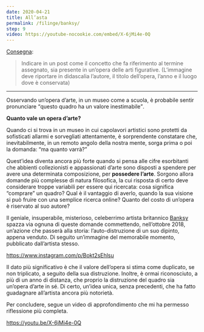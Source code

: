 ```yaml
---
date: 2020-04-21
title: All’asta
permalink: /filinge/banksy/
step: 9
video: https://youtube-nocookie.com/embed/X-6jMi4e-0Q
---
```

[Consegna](https://filinge.blogspot.com/2020/04/step-09.html):

> Indicare in un post come il concetto che fa riferimento al termine assegnato, sia presente in un’opera delle arti figurative. (L’immagine deve riportare in didascalia l’autore, il titolo dell’opera, l’anno e il luogo dove è conservata)

---

Osservando un’opera d’arte, in un museo come a scuola, è probabile sentir pronunciare <q>questo quadro ha un valore inestimabile</q>.

**Quanto vale un opera d’arte?**

Quando ci si trova in un museo in cui capolavori artistici sono protetti da sofisticati allarmi e sorvegliati attentamente, è sorprendente constatare che, inevitabilmente, in un remoto angolo della nostra mente, sorga prima o poi la domanda: <q>ma quanto varrà?</q>

Quest’idea diventa ancora più forte quando si pensa alle cifre esorbitanti che abbienti collezionisti e appassionati d’arte sono disposti a spendere per avere una determinata composizione, per **possedere l’arte**. Sorgono allora domande più complesse di natura filosofica, la cui risposta di certo deve considerare troppe variabili per essere qui ricercata: cosa significa “comprare” un quadro? Qual è il vantaggio di averlo, quando la sua visione si può fruire con una semplice ricerca online? Quanto del costo di un’opera è riservato al suo autore?

Il geniale, insuperabile, misterioso, celeberrimo artista britannico [Banksy](https://it.wikipedia.org/wiki/Banksy) spazza via ognuna di queste domande commettendo, nell’ottobre 2018, un’azione che passerà alla storia: l’auto-distruzione di un suo dipinto, appena venduto. Di seguito un’immagine del memorabile momento, pubblicato dall’artista stesso.

https://www.instagram.com/p/Bokt2sEhlsu

Il dato più significativo è che il valore dell’opera si stima come duplicato, se non triplicato, a seguito della sua distruzione. Inoltre, è ormai riconosciuto, a più di un anno di distanza, che proprio la distruzione del quadro sia un’opera d’arte in sé. Di certo, un’idea unica, senza precedenti, che ha fatto guadagnare all’artista ancora più notorietà.

Per concludere, segue un video di approfondimento che mi ha permesso riflessione più completa.

https://youtu.be/X-6jMi4e-0Q
